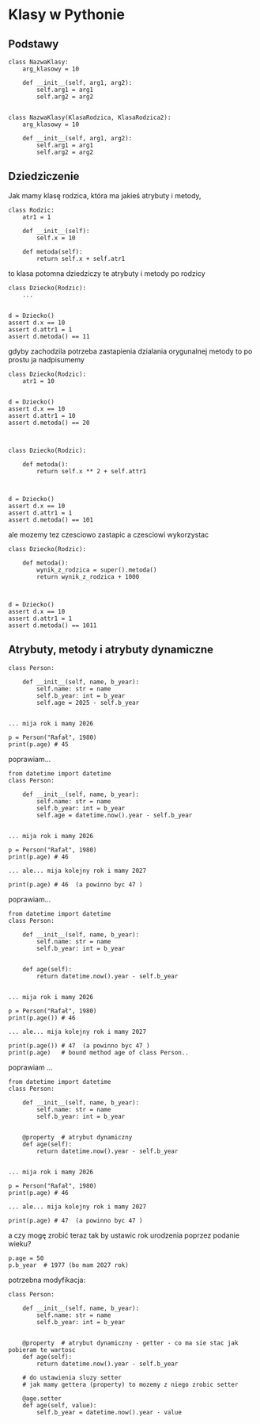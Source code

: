 # Klasy w Pythonie

## Podstawy
    
    class NazwaKlasy:
        arg_klasowy = 10

        def __init__(self, arg1, arg2):
            self.arg1 = arg1
            self.arg2 = arg2
    
    
    class NazwaKlasy(KlasaRodzica, KlasaRodzica2):
        arg_klasowy = 10

        def __init__(self, arg1, arg2):
            self.arg1 = arg1
            self.arg2 = arg2


## Dziedziczenie

Jak mamy klasę rodzica, która ma jakieś atrybuty i metody, 


    class Rodzic:
        atr1 = 1

        def __init__(self):
            self.x = 10

        def metoda(self):
            return self.x + self.atr1

to klasa potomna dziedziczy te atrybuty i metody po rodzicy


    class Dziecko(Rodzic):
        ...


    d = Dziecko()
    assert d.x == 10
    assert d.attr1 = 1
    assert d.metoda() == 11


gdyby zachodzila potrzeba zastapienia dzialania orygunalnej metody to po prostu ja nadpisumemy


    class Dziecko(Rodzic):
        atr1 = 10
        

    d = Dziecko()
    assert d.x == 10
    assert d.attr1 = 10
    assert d.metoda() == 20



    class Dziecko(Rodzic):
        
        def metoda():
            return self.x ** 2 + self.attr1
        
        

    d = Dziecko()
    assert d.x == 10
    assert d.attr1 = 1
    assert d.metoda() == 101


ale mozemy tez czesciowo zastapic a czesciowi wykorzystac


    class Dziecko(Rodzic):
        
        def metoda():
            wynik_z_rodzica = super().metoda()
            return wynik_z_rodzica + 1000
        
        

    d = Dziecko()
    assert d.x == 10
    assert d.attr1 = 1
    assert d.metoda() == 1011


## Atrybuty, metody i atrybuty dynamiczne

    

    class Person:
        
        def __init__(self, name, b_year):
            self.name: str = name
            self.b_year: int = b_year
            self.age = 2025 - self.b_year
    

    ... mija rok i mamy 2026

    p = Person("Rafał", 1980)
    print(p.age) # 45


poprawiam...

    from datetime import datetime
    class Person:
        
        def __init__(self, name, b_year):
            self.name: str = name
            self.b_year: int = b_year
            self.age = datetime.now().year - self.b_year
    

    ... mija rok i mamy 2026

    p = Person("Rafał", 1980)
    print(p.age) # 46

    ... ale... mija kolejny rok i mamy 2027

    print(p.age) # 46  (a powinno byc 47 )

poprawiam...

    from datetime import datetime
    class Person:
        
        def __init__(self, name, b_year):
            self.name: str = name
            self.b_year: int = b_year

    
        def age(self):
            return datetime.now().year - self.b_year


    ... mija rok i mamy 2026

    p = Person("Rafał", 1980)
    print(p.age()) # 46

    ... ale... mija kolejny rok i mamy 2027

    print(p.age()) # 47  (a powinno byc 47 )
    print(p.age)   # bound method age of class Person.. 


poprawiam ...


    from datetime import datetime
    class Person:
        
        def __init__(self, name, b_year):
            self.name: str = name
            self.b_year: int = b_year

    
        @property  # atrybut dynamiczny
        def age(self):
            return datetime.now().year - self.b_year


    ... mija rok i mamy 2026

    p = Person("Rafał", 1980)
    print(p.age) # 46

    ... ale... mija kolejny rok i mamy 2027

    print(p.age) # 47  (a powinno byc 47 )

a czy mogę zrobić teraz tak by ustawic rok urodzenia poprzez podanie wieku?


    p.age = 50
    p.b_year  # 1977 (bo mam 2027 rok)


potrzebna modyfikacja:


    class Person:
        
        def __init__(self, name, b_year):
            self.name: str = name
            self.b_year: int = b_year

    
        @property  # atrybut dynamiczny - getter - co ma sie stac jak pobieram te wartosc
        def age(self):
            return datetime.now().year - self.b_year

        # do ustawienia sluzy setter
        # jak mamy gettera (property) to mozemy z niego zrobic setter

        @age.setter
        def age(self, value):
            self.b_year = datetime.now().year - value


